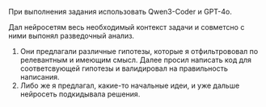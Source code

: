 При выполнения задания использовать Qwen3-Coder и GPT-4o.

Дал нейросетям весь необходимый контекст задачи и совметсно с ними выпонял разведочный анализ. 
1) Они предлагали различные гипотезы, которые я отфильтрововал по релевантным и имеющим смысл. Далее просил написать код для соответсвующей гипотезы и валидировал на правильность написания. 
2) Либо же я предлагал, какие-то начальные идеи, и уже дальше нейросеть подкидывала решения.
